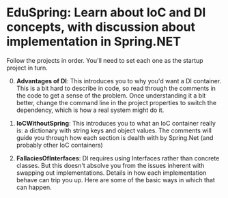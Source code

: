 EduSpring: Learn about IoC and DI concepts, with discussion about implementation in Spring.NET
==============================================================================================

Follow the projects in order.  You'll need to set each one as the startup project in turn.

0. **Advantages of DI**:  This introduces you to why you'd want a DI container.  This is a bit hard to describe in code, so read through the 
                          comments in the code to get a sense of the problem.  Once understanding it a bit better, change the command line in 
						  the project properties to switch the dependency, which is how a real system might do it.

1. **IoCWithoutSpring**:  This introduces you to what an IoC container really is: a dictionary with string keys and object values.
                          The comments will guide you through how each section is dealth with by Spring.Net (and probably other IoC containers)

2. **FallaciesOfInterfaces**: DI requires using Interfaces rather than concrete classes.  But this doesn't absolve you from the 
                              issues inherent with swapping out implementations.  Details in how each implementation behave
						      can trip you up.  Here are some of the basic ways in which that can happen.

